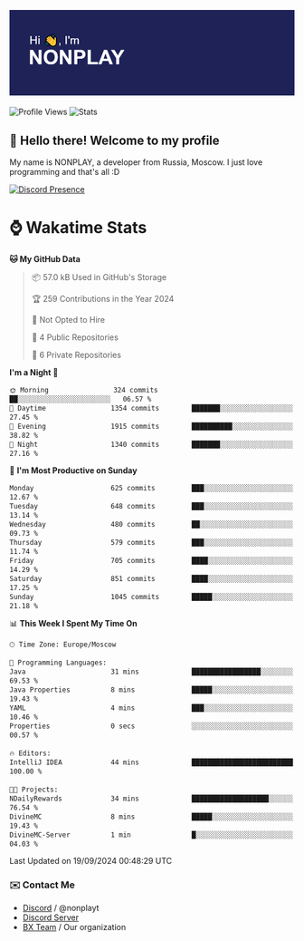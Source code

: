 ![Discord Presence](./header.png)
<br></br>
![Profile Views](https://komarev.com/ghpvc/?username=NONPLAYT&color=blue&style=for-the-badge)
![Stats](https://img.shields.io/badge/0%25-OPTIMIZED-orange?style=for-the-badge)


## :wave: Hello there! Welcome to my profile

My name is NONPLAY, a developer from Russia, Moscow. I just love programming and that's all :D

[![Discord Presence](https://lanyard.cnrad.dev/api/597087584090587177?showDisplayName=true)](https://discord.com/users/597087584090587177) 

# ⌚ Wakatime Stats

<!--START_SECTION:waka-->
**🐱 My GitHub Data** 

> 📦 57.0 kB Used in GitHub's Storage 
 > 
> 🏆 259 Contributions in the Year 2024
 > 
> 🚫 Not Opted to Hire
 > 
> 📜 4 Public Repositories 
 > 
> 🔑 6 Private Repositories 
 > 
**I'm a Night 🦉** 

```text
🌞 Morning                324 commits         ██░░░░░░░░░░░░░░░░░░░░░░░   06.57 % 
🌆 Daytime                1354 commits        ███████░░░░░░░░░░░░░░░░░░   27.45 % 
🌃 Evening                1915 commits        ██████████░░░░░░░░░░░░░░░   38.82 % 
🌙 Night                  1340 commits        ███████░░░░░░░░░░░░░░░░░░   27.16 % 
```
📅 **I'm Most Productive on Sunday** 

```text
Monday                   625 commits         ███░░░░░░░░░░░░░░░░░░░░░░   12.67 % 
Tuesday                  648 commits         ███░░░░░░░░░░░░░░░░░░░░░░   13.14 % 
Wednesday                480 commits         ██░░░░░░░░░░░░░░░░░░░░░░░   09.73 % 
Thursday                 579 commits         ███░░░░░░░░░░░░░░░░░░░░░░   11.74 % 
Friday                   705 commits         ████░░░░░░░░░░░░░░░░░░░░░   14.29 % 
Saturday                 851 commits         ████░░░░░░░░░░░░░░░░░░░░░   17.25 % 
Sunday                   1045 commits        █████░░░░░░░░░░░░░░░░░░░░   21.18 % 
```


📊 **This Week I Spent My Time On** 

```text
🕑︎ Time Zone: Europe/Moscow

💬 Programming Languages: 
Java                     31 mins             █████████████████░░░░░░░░   69.53 % 
Java Properties          8 mins              █████░░░░░░░░░░░░░░░░░░░░   19.43 % 
YAML                     4 mins              ███░░░░░░░░░░░░░░░░░░░░░░   10.46 % 
Properties               0 secs              ░░░░░░░░░░░░░░░░░░░░░░░░░   00.57 % 

🔥 Editors: 
IntelliJ IDEA            44 mins             █████████████████████████   100.00 % 

🐱‍💻 Projects: 
NDailyRewards            34 mins             ███████████████████░░░░░░   76.54 % 
DivineMC                 8 mins              █████░░░░░░░░░░░░░░░░░░░░   19.43 % 
DivineMC-Server          1 min               █░░░░░░░░░░░░░░░░░░░░░░░░   04.03 % 
```


 Last Updated on 19/09/2024 00:48:29 UTC
<!--END_SECTION:waka-->

### ✉️ Contact Me

- [Discord](https://discord.com/users/597087584090587177) / @nonplayt
- [Discord Server](https://discord.gg/p7cxhw7E2M)
- [BX Team](https://github.com/BX-Team) / Our organization
